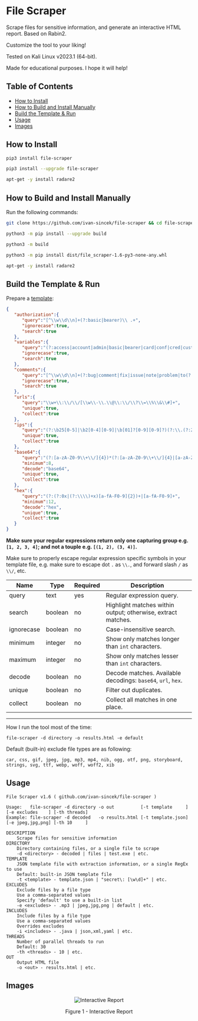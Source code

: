 # File Scraper

Scrape files for sensitive information, and generate an interactive HTML report. Based on Rabin2.

Customize the tool to your liking!

Tested on Kali Linux v2023.1 (64-bit).

Made for educational purposes. I hope it will help!

## Table of Contents

* [How to Install](#how-to-install)
* [How to Build and Install Manually](#how-to-build-and-install-manually)
* [Build the Template & Run](#build-the-template--run)
* [Usage](#usage)
* [Images](#images)

## How to Install

```bash
pip3 install file-scraper

pip3 install --upgrade file-scraper

apt-get -y install radare2
```

## How to Build and Install Manually

Run the following commands:

```bash
git clone https://github.com/ivan-sincek/file-scraper && cd file-scraper

python3 -m pip install --upgrade build

python3 -m build

python3 -m pip install dist/file_scraper-1.6-py3-none-any.whl

apt-get -y install radare2
```

## Build the Template & Run

Prepare a [template](https://github.com/ivan-sincek/file-scraper/blob/main/src/file_scraper/default.json):

```json
{
   "authorization":{
      "query":"[^\\w\\d\\n]+(?:basic|bearer)\\ .+",
      "ignorecase":true,
      "search":true
   },
   "variables":{
      "query":"(?:access|account|admin|basic|bearer|card|conf|cred|customer|email|history|id|info|jwt|key|kyc|log|otp|pass|pin|priv|refresh|salt|secret|seed|setting|sign|token|transaction|transfer|user)[\\w\\d]*(?:\\\"\\ *\\:|\\ *\\=).+",
      "ignorecase":true,
      "search":true
   },
   "comments":{
      "query":"[^\\w\\d\\n]+(?:bug|comment|fix|issue|note|problem|to(?:\\_|\\ |)do|work)[^\\w\\d\\n]+.+",
      "ignorecase":true,
      "search":true
   },
   "urls":{
      "query":"\\w+\\:\\/\\/[\\w\\-\\.\\@\\:\\/\\?\\=\\%\\&\\#]+",
      "unique":true,
      "collect":true
   },
   "ips":{
      "query":"(?:\b25[0-5]|\b2[0-4][0-9]|\b[01]?[0-9][0-9]?)(?:\\.(?:25[0-5]|2[0-4][0-9]|[01]?[0-9][0-9]?)){3}",
      "unique":true,
      "collect":true
   },
   "base64":{
      "query":"(?:[a-zA-Z0-9\\+\\/]{4})*(?:[a-zA-Z0-9\\+\\/]{4}|[a-zA-Z0-9\\+\\/]{3}\\=|[a-zA-Z0-9\\+\\/]{2}\\=\\=)",
      "minimum":8,
      "decode":"base64",
      "unique":true,
      "collect":true
   },
   "hex":{
      "query":"(?:(?:0x|(?:\\\\)+x)[a-fA-F0-9]{2})+|[a-fA-F0-9]+",
      "minimum":12,
      "decode":"hex",
      "unique":true,
      "collect":true
   }
}
```

**Make sure your regular expressions return only one capturing group e.g. `[1, 2, 3, 4]`; and not a touple e.g. `[(1, 2), (3, 4)]`.**

Make sure to properly escape regular expression specific symbols in your template file, e.g. make sure to escape dot `.` as `\\.`, and forward slash `/` as `\\/`, etc.

| Name | Type | Required |Description |
| --- | --- | --- | --- |
| query | text | yes | Regular expression query. |
| search | boolean | no | Highlight matches within output; otherwise, extract matches. |
| ignorecase | boolean | no | Case-insensitive search. |
| minimum | integer | no | Show only matches longer than `int` characters. |
| maximum | integer | no | Show only matches lesser than `int` characters. |
| decode | boolean | no | Decode matches. Available decodings: `base64`, `url`, `hex`. |
| unique | boolean | no | Filter out duplicates. |
| collect | boolean | no | Collect all matches in one place. |

---

How I run the tool most of the time:

```fundamental
file-scraper -d directory -o results.html -e default
```

Default (built-in) exclude file types are as following:

```fundamental
car, css, gif, jpeg, jpg, mp3, mp4, nib, ogg, otf, png, storyboard, strings, svg, ttf, webp, woff, woff2, xib
```

## Usage

```fundamental
File Scraper v1.6 ( github.com/ivan-sincek/file-scraper )

Usage:   file-scraper -d directory -o out          [-t template     ] [-e excludes    ] [-th threads]
Example: file-scraper -d decoded   -o results.html [-t template.json] [-e jpeg,jpg,png] [-th 10     ]

DESCRIPTION
    Scrape files for sensitive information
DIRECTORY
    Directory containing files, or a single file to scrape
    -d <directory> - decoded | files | test.exe | etc.
TEMPLATE
    JSON template file with extraction information, or a single RegEx to use
    Default: built-in JSON template file
    -t <template> - template.json | "secret\: [\w\d]+" | etc.
EXCLUDES
    Exclude files by a file type
    Use a comma-separated values
    Specify 'default' to use a built-in list
    -e <excludes> - .mp3 | jpeg,jpg,png | default | etc.
INCLUDES
    Include files by a file type
    Use a comma-separated values
    Overrides excludes
    -i <includes> - .java | json,xml,yaml | etc.
THREADS
    Number of parallel threads to run
    Default: 30
    -th <threads> - 10 | etc.
OUT
    Output HTML file
    -o <out> - results.html | etc.
```

## Images

<p align="center"><img src="https://github.com/ivan-sincek/file-scraper/blob/main/img/interactive_report.png" alt="Interactive Report"></p>

<p align="center">Figure 1 - Interactive Report</p>
